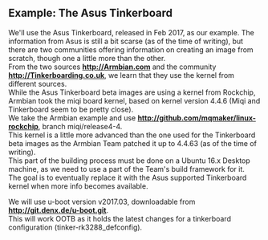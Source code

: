## Example: The Asus Tinkerboard ##

We'll use the Asus Tinkerboard, released in Feb 2017, as our example.
The information from Asus is still a bit scarse (as of the time of writing), but there are two communities offering information on creating an image from scratch, though one a little more than the other.  
From the two sources __<http://Armbian.com>__ and the community __<http://Tinkerboarding.co.uk>__, we learn that they use the kernel from different sources.  
While the Asus Tinkerboard beta images are using a kernel from Rockchip, Armbian took the miqi board kernel, based on kernel version 4.4.6 (Miqi and Tinkerboard seem to be pretty close).  
We take the Armbian example and use __<http://github.com/mqmaker/linux-rockchip>__, branch miqi/release4-4.  
This kernel is a little more advanced than the one used for the Tinkerboard beta images as the Armbian Team patched it up to 4.4.63 (as of the time of writing).  
This part of the building process must be done on a Ubuntu 16.x Desktop machine, as we need to use a part of the Team's build framework for it.  
The goal is to eventually replace it with the Asus supported Tinkerboard kernel when more info becomes available.  

We will use u-boot version v2017.03, downloadable from __<http://git.denx.de/u-boot.git>__.  
This will work OOTB as it holds the latest changes for a tinkerboard configuration (tinker-rk3288_defconfig).  
